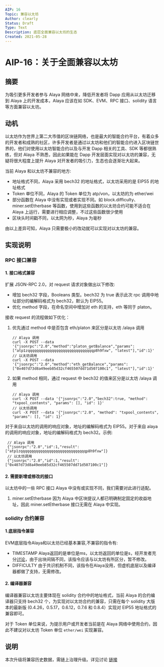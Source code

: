 ```yaml
---
AIP: 16
Topic: 兼容以太坊
Author: clearly
Status: Draft 
Type: Text
Description: 底层全面兼容以太坊的生态
Created: 2021-05-28
---
```


# AIP-16：关于全面兼容以太坊

## 摘要
为吸引更多开发者参与 Alaya 网络中来，降低开发者将 Dapp 应用从以太坊迁移到 Alaya 上的开发成本，Alaya 应该在如 SDK、EVM、RPC 接口、solidity 语言等方面兼容以太坊。

## 动机

以太坊作为世界上第二大市值的区块链网络，也是最大的智能合约平台，有着众多的开发者和成熟的社区，许多开发者是通过以太坊和他们的智能合约进入区块链世界的，他们对使用以太坊智能合约以及与开发 Dapp 相关的工具、SDK 等都很熟练，但对 Alaya 不熟悉，因此如果能在 Dapp 开发层面实现对以太坊的兼容，无疑将很大程度上提升 Alaya 对开发者的吸引力，生态也会逐渐壮大起来。

当前 Alaya 和以太坊不兼容的地方:

- 地址格式不同，Alaya 采用 bech32 的地址格式，以太坊采用的是 EIP55 的地址格式
- Token 单位不同，Alaya 的 Token 单位为 atp/von，以太坊的为 ether/wei
- 部分函数在 Alaya 中没有实现或者实现不同。如 block.difficulty、miner.setEtherbase 等函数，使用到这些函数的以太坊合约可能不适合在 Alaya 上运行，需要进行相应调整，不过这些函数很少使用
- 区块头时间戳不同，以太网为秒，Alaya 为毫秒

由以上差异可知，Alaya 只需要极小的改动就可以实现对以太坊的兼容。

## 实现说明

### RPC 接口兼容

#### 1. 接口格式兼容
扩展 JSON-RPC 2.0，对 request 请求对象做出以下修改:  
 - 增加 bech32 字段，Booleans 类型。bech32 为 true 表示此次 rpc 调用中地址部分的编解码格式为 bech32，默认为 EIP55。
 - 优化 method 字段，在命名空间中增加对 eth 的支持，eth 等同于 platon。

接收 request 的流程做如下优化：
1. 优先通过 method 中是否包含 eth/platon 来区分是以太坊 /alaya 调用
    ```
    // Alaya 调用
    curl -X POST --data '{"jsonrpc":"2.0","method":"platon_getBalance","params":["atp1zqqqqqqqqqqqqqqqqqqqqqqqqqqqqqqp8h9fxw", "latest"],"id":1}'
    // 以太坊调用
    curl -X POST --data '{"jsonrpc":"2.0","method":"eth_getBalance","params":["0x407d73d8a49eeb85d32cf465507dd71d507100c1", "latest"],"id":1}'
    ```
2. 如果 method 相同，通过 request 中 bech32 的值来区分是以太坊 /alaya 调用
    ```
    // Alaya 调用
    curl -X POST --data '{"jsonrpc":"2.0","bech32":true, "method": "txpool_contents", "params": [], "id": 1}'
    // 以太坊调用
    curl -X POST --data '{"jsonrpc":"2.0", "method": "txpool_contents", "params": [], "id": 1}'
    ```

对于来自以太坊的调用的响应对象，地址的编解码格式为 EIP55。对于来自 alaya 的调用的响应对象，地址的编解码格式为 bech32。示例:
```
 // Alaya 调用
 {"jsonrpc":"2.0","id":1,"result":["atp1zqqqqqqqqqqqqqqqqqqqqqqqqqqqqqqp8h9fxw"]}
 // 以太坊调用
 {"jsonrpc":"2.0","id":1,"result":["0x407d73d8a49eeb85d32cf465507dd71d507100c1"]}
```

#### 2. 需要新增或修改的接口
以太坊中的一些 RPC 接口 Alaya 中没有或实现不同，我们需要对此进行适配。

1. miner.setEtherbase
因为 Alaya 中区块提议人都已明确制定固定的收益地址，因此 miner.setEtherbase 接口无需在 Alaya 中实现。

### solidity 合约兼容


#### 1.底层指令兼容

EVM底层指令Alaya和以太坊已经基本兼容,不兼容的指令有:
- TIMESTAMP
  Alaya返回的是单位是ms，以太坊返回的单位是s，经开发者充分[讨论](https://github.com/PlatONnetwork/PlatON-Go/issues/1816)，由于出块间隔不同，该指令应该与以太坊有所区分，暂不修改。
- DIFFICULTY
  由于共识机制不同，该指令在Alaya没用，但虚机底层以及编译器都做了支持，无需修改。

#### 2. 编译器兼容

编译器兼容以太坊主要体现在 solidity 合约中的地址格式，当前 Alaya 的合约编译器只支持 bech32 个，为实现对以太坊合约的兼容，只需在每个 solidity 大版本的最新版 (0.4.26，0.5.17，0.6.12，0.7.6 和 0.8.4）实现对 EIP55 地址格式的兼容即可。

对于 Token 单位来说，为提示用户或开发者当前是在 Alaya 网络中使用合约，因此不建议对以太坊 Token 单位 `ether/wei` 实现兼容。

## 说明
本次升级将兼容历史数据，需链上治理升级。详见讨论 [链接](https://forum.latticex.foundation/t/topic/4636)

